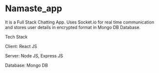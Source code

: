 # Namaste_app 

 It is a Full Stack Chatting App. Uses Socket.io for real time communication and stores user details in encrypted format in Mongo DB Database.


Tech Stack

Client: React JS

Server: Node JS, Express JS

Database: Mongo DB
